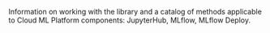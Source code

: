 Information on working with the library and a catalog of methods applicable to Cloud ML Platform components: JupyterHub, MLflow, MLflow Deploy.